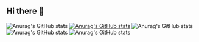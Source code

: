 ## Hi there 👋
![Anurag's GitHub stats](https://github-readme-stats.vercel.app/api?username=YounTaekSeon&show_icons=true&theme=radical)
[![Anurag's GitHub stats](https://github-readme-stats.vercel.app/api?username=YounTaekSeon)](https://github.com/anuraghazra/github-readme-stats)
![Anurag's GitHub stats](https://github-readme-stats.vercel.app/api?username=YounTaekSeon&show=reviews,discussions_started,discussions_answered,prs_merged,prs_merged_percentage)
![Anurag's GitHub stats](https://github-readme-stats.vercel.app/api?username=YounTaekSeon&show_icons=true)
![Anurag's GitHub stats](https://github-readme-stats.vercel.app/api?username=YounTaekSeon&show_icons=true&theme=radical)
<!--
**YounTaekSeon/YounTaekSeon** is a ✨ _special_ ✨ repository because its `README.md` (this file) appears on your GitHub profile.

Here are some ideas to get you started:

- 🔭 I’m currently working on ...
- 🌱 I’m currently learning ...
- 👯 I’m looking to collaborate on ...
- 🤔 I’m looking for help with ...
- 💬 Ask me about ...
- 📫 How to reach me: ...
- 😄 Pronouns: ...
- ⚡ Fun fact: ...
-->
